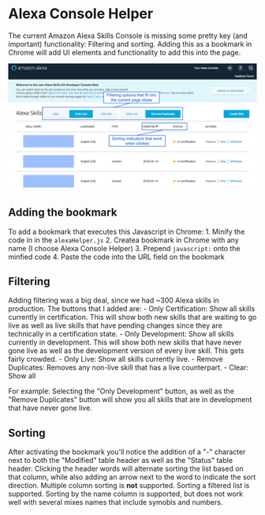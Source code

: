 # Alexa Console Helper
The current Amazon Alexa Skills Console is missing some pretty key (and important) functionality: Filtering and sorting. Adding this as a bookmark in Chrome will add UI elements and functionality to add this into the page.

![Alexa console example with UI elements](https://github.com/ByronDDelpinal/alexa-console-helper/blob/master/img/alexa_console_additions.png)

## Adding the bookmark
To add a bookmark that executes this Javascript in Chrome:
    1. Minify the code in in the `alexaHelper.js`
    2. Createa bookmark in Chrome with any name (I choose Alexa Console Helper)
    3. Prepend `javascript:` onto the minfied code
    4. Paste the code into the URL field on the bookmark

## Filtering
Adding filtering was a big deal, since we had ~300 Alexa skills in production. The buttons that I added are:
    - Only Certification: Show all skills currently in certification. This will show both new skills that are waiting to go live as well as live skills that have pending changes since they are technically in a certification state.
    - Only Development: Show all skills currently in development. This will show both new skills that have never gone live as well as the development version of every live skill. This gets fairly crowded.
    - Only Live: Show all skills currently live.
    - Remove Duplicates: Removes any non-live skill that has a live counterpart.
    - Clear: Show all

For example: Selecting the "Only Development" button, as well as the "Remove Duplicates" button will show you all skills that are in development that have never gone live.

## Sorting
After activating the bookmark you'll notice the addition of a "-" character next to both the "Modified" table header as well as the "Status" table header. Clicking the header words will alternate sorting the list based on that column, while also adding an arrow next to the word to indicate the sort direction.
Multiple column sorting is **not** supported.
Sorting a filtered list is supported.
Sorting by the name column is supported, but does not work well with several mixes names that include symobls and numbers.